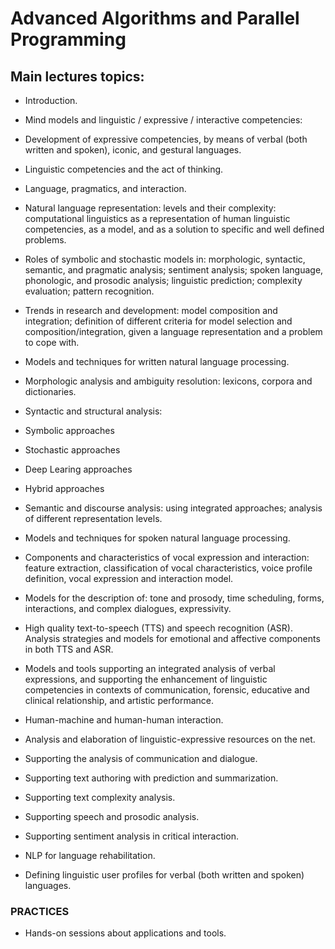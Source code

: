 # Advanced Algorithms and Parallel Programming
## Main lectures topics:


- Introduction.

- Mind models and linguistic / expressive / interactive competencies:

- Development of expressive competencies, by means of verbal (both written and spoken), iconic, and gestural languages.
- Linguistic competencies and the act of thinking.
- Language, pragmatics, and interaction.
- Natural language representation: levels and their complexity: computational linguistics as a representation of human linguistic competencies, as a model, and as a solution to specific and well defined problems.

- Roles of symbolic and stochastic models in: morphologic, syntactic, semantic, and pragmatic analysis; sentiment analysis; spoken language, phonologic, and prosodic analysis; linguistic prediction; complexity evaluation; pattern recognition.

- Trends in research and development: model composition and integration; definition of different criteria for model selection and composition/integration, given a language representation and a problem to cope with.

- Models and techniques for written natural language processing.

- Morphologic analysis and ambiguity resolution: lexicons, corpora and dictionaries.

- Syntactic and structural analysis:

- Symbolic approaches
- Stochastic approaches
- Deep Learing approaches
- Hybrid approaches
- Semantic and discourse analysis: using integrated approaches; analysis of different representation levels.

- Models and techniques for spoken natural language processing.

- Components and characteristics of vocal expression and interaction: feature extraction, classification of vocal characteristics, voice profile definition, vocal expression and interaction model.

- Models for the description of: tone and prosody, time scheduling, forms, interactions, and complex dialogues, expressivity.

- High quality text-to-speech (TTS) and speech recognition (ASR). Analysis strategies and models for emotional and affective components in both TTS and ASR.

- Models and tools supporting an integrated analysis of verbal expressions, and supporting the enhancement of linguistic competencies in contexts of communication, forensic, educative and clinical relationship, and artistic performance.

- Human-machine and human-human interaction.

- Analysis and elaboration of linguistic-expressive resources on the net.

- Supporting the analysis of communication and dialogue.

- Supporting text authoring with prediction and summarization.

- Supporting text complexity analysis.

- Supporting speech and prosodic analysis.

- Supporting sentiment analysis in critical interaction.

- NLP for language rehabilitation.

- Defining linguistic user profiles for verbal (both written and spoken) languages.

### PRACTICES

- Hands-on sessions about applications and tools.